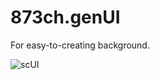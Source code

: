 # 873ch.genUI
For easy-to-creating background.


![scUI](http://68.media.tumblr.com/d251ef417140d51dad815d8599327a54/tumblr_od8xmnytVC1qcsdqqo1_500.gif "sample gif")
